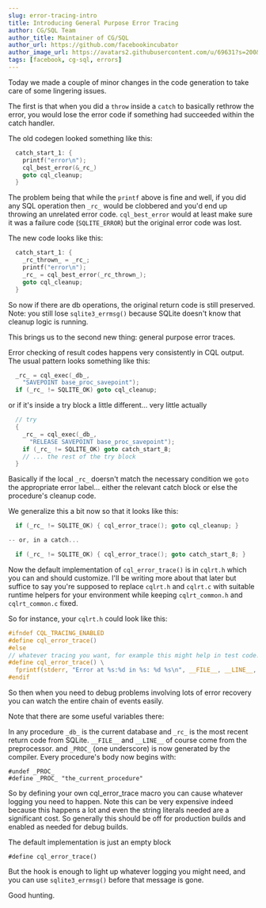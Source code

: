 ```yaml
---
slug: error-tracing-intro
title: Introducing General Purpose Error Tracing
author: CG/SQL Team
author_title: Maintainer of CG/SQL
author_url: https://github.com/facebookincubator
author_image_url: https://avatars2.githubusercontent.com/u/69631?s=200&v=4
tags: [facebook, cg-sql, errors]
---
```


Today we made a couple of minor changes in the code generation to take care of some lingering issues.

The first is that when you did a `throw` inside a `catch` to basically rethrow the error, you would lose
the error code if something had succeeded within the catch handler.

The old codegen looked something like this:

```c
  catch_start_1: {
    printf("error\n");
    cql_best_error(&_rc_)
    goto cql_cleanup;
  }
```

The problem being that while the `printf` above is fine and well, if you did any SQL operation then `_rc_` would be
clobbered and you'd end up throwing an unrelated error code.   `cql_best_error` would at least make sure it was
a failure code (`SQLITE_ERROR`) but the original error code was lost.

The new code looks like this:

```c
  catch_start_1: {
    _rc_thrown_ = _rc_;
    printf("error\n");
    _rc_ = cql_best_error(_rc_thrown_);
    goto cql_cleanup;
  }
```

So now if there are db operations, the original return code is still preserved.  Note:  you still lose `sqlite3_errmsg()` because
SQLite doesn't know that cleanup logic is running.

This brings us to the second new thing: general purpose error traces.

Error checking of result codes happens very consistently in CQL output.  The usual pattern looks something like this:

```c
  _rc_ = cql_exec(_db_,
    "SAVEPOINT base_proc_savepoint");
  if (_rc_ != SQLITE_OK) goto cql_cleanup;
```

or if it's inside a try block a little different... very little actually

```c
  // try
  {
    _rc_ = cql_exec(_db_,
      "RELEASE SAVEPOINT base_proc_savepoint");
    if (_rc_ != SQLITE_OK) goto catch_start_8;
    // ... the rest of the try block
  }
```

Basically if the local `_rc_` doersn't match the necessary condition we `goto` the appropriate error label... either the relevant
catch block or else the procedure's cleanup code.

We generalize this a bit now so that it looks like this:


```c
  if (_rc_ != SQLITE_OK) { cql_error_trace(); goto cql_cleanup; }

-- or, in a catch...

  if (_rc_ != SQLITE_OK) { cql_error_trace(); goto catch_start_8; }
```

Now the default implementation of `cql_error_trace()` is in `cqlrt.h` which you can and should customize. I'll be writing more
about that later but suffice to say you're supposed to replace `cqlrt.h` and `cqlrt.c` with suitable runtime helpers for your environment
while keeping `cqlrt_common.h` and `cqlrt_common.c` fixed.

So for instance, your `cqlrt.h` could look like this:


```c
#ifndef CQL_TRACING_ENABLED
#define cql_error_trace()
#else
// whatever tracing you want, for example this might help in test code.
#define cql_error_trace() \
  fprintf(stderr, "Error at %s:%d in %s: %d %s\n", __FILE__, __LINE__, _PROC_, _rc_, sqlite3_errmsg(_db_))
#endif
```

So then when you need to debug problems involving lots of error recovery you can watch the entire chain of events easily.

Note that there are some useful variables there:

In any procedure `_db_` is the current database and `_rc_` is the most recent return code from SQLite.  `__FILE__` and `__LINE__`
of course come from the preprocessor.  and `_PROC_` (one underscore) is now generated by the compiler.  Every procedure's
body now begins with:

```
#undef _PROC_
#define _PROC_ "the_current_procedure"
```

So by defining your own cql_error_trace macro you can cause whatever logging you need to happen.  Note this can be
very expensive indeed because this happens a lot and even the string literals needed are a significant cost. So generally
this should be off for production builds and enabled as needed for debug builds.

The default implementation is just an empty block

```
#define cql_error_trace()
```

But the hook is enough to light up whatever logging you might need, and you can use `sqlite3_errmsg()` before that message is gone.

Good hunting.
